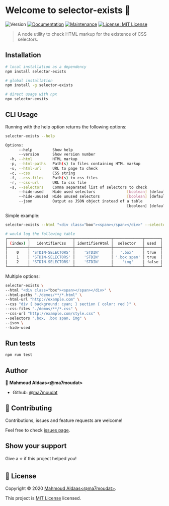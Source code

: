 # Welcome to selector-exists 👋
![Version](https://img.shields.io/badge/version-1.0.0-blue.svg?cacheSeconds=2592000)
[![Documentation](https://img.shields.io/badge/documentation-yes-brightgreen.svg)](https://github.com/ma7moudat/selector-exists#readme)
[![Maintenance](https://img.shields.io/badge/Maintained%3F-yes-green.svg)](https://github.com/ma7moudat/selector-exists/graphs/commit-activity)
[![License: MIT License](https://img.shields.io/github/license/ma7moudat/selector-exists)](https://github.com/ma7moudat/selector-exists/blob/master/LICENSE)

> A node utility to check HTML markup for the existence of CSS selectors.

## Installation

```sh
# local installation as a dependency
npm install selector-exists

# global installation
npm install -g selector-exists

# direct usage with npx
npx selector-exsits
```

## CLI Usage

Running with the help option returns the following options: 

```sh
selector-exists --help

Options:
      --help         Show help                                         [boolean]
      --version      Show version number                               [boolean]
  -h, --html         HTML markup                                        [string]
  -p, --html-paths   Path(s) to files containing HTML markup            [string]
  -u, --html-url     URL to page to check                               [string]
  -c, --css          CSS string                                         [string]
  -f, --css-files    Path(s) to css files                               [string]
  -r, --css-url      URL to css file                                    [string]
  -s, --selectors    Comma separated list of selectors to check         [string]
      --hide-used    Hide used selectors              [boolean] [default: false]
      --hide-unused  Hide unused selectors            [boolean] [default: false]
      --json         Output as JSON object instead of a table
                                                      [boolean] [default: false]
```

Simple example:

```sh
selector-exists --html "<div class="box"><span></span></div>" --selectors ".box, .box span, img"

# would log the following table
┌─────────┬───────────────────┬────────────────┬─────────────┬───────┐
│ (index) │   identifierCss   │ identifierHtml │  selector   │ used  │
├─────────┼───────────────────┼────────────────┼─────────────┼───────┤
│    0    │ 'STDIN-SELECTORS' │    'STDIN'     │   '.box'    │ true  │
│    1    │ 'STDIN-SELECTORS' │    'STDIN'     │ '.box span' │ true  │
│    2    │ 'STDIN-SELECTORS' │    'STDIN'     │    'img'    │ false │
└─────────┴───────────────────┴────────────────┴─────────────┴───────┘
```

Multiple options:

```sh
selector-exists \
--html "<div class="box"><span></span></div>" \
--html-paths "./demos/**/*.html" \
--html-url "http://example.com" \
--css "div { background: cyan; } section { color: red }" \
--css-files "./demos/**/*.css" \
--css-url "http://example.com/style.css" \
--selectors ".box, .box span, img" \
--json \
--hide-used
```

## Run tests

```sh
npm run test
```

## Author

👤 **Mahmoud Aldaas<@ma7moudat>**

* Github: [@ma7moudat](https://github.com/ma7moudat)

## 🤝 Contributing

Contributions, issues and feature requests are welcome!

Feel free to check [issues page](https://github.com/ma7moudat/selector-exists/issues). 

## Show your support

Give a ⭐️ if this project helped you!


## 📝 License

Copyright © 2020 [Mahmoud Aldaas<@ma7moudat>](https://github.com/ma7moudat).

This project is [MIT License](https://github.com/ma7moudat/selector-exists/blob/master/LICENSE) licensed.

